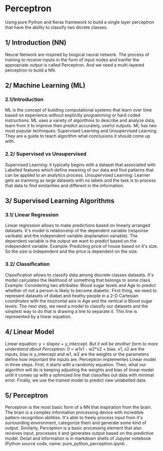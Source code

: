 # Perceptron
 Using pure Python and Keras framework to build a single layer perceptron that have the ability to classify two dicrete classes.

## 1/ Introduction (NN)
 Neural Network are inspired by biogical neural network. The process of training to receive inputs in the form of input nodes and tranfer the appropriate output is called Perceptron. And we need a multi-layered perceptron to build a NN.

## 2/ Machine Learning (ML)
 ### 2.1/Introduction
 ML is the concept of building computational systems that learn over time based on experience without explicitly programming or hard coded instructions. ML uses a variety of algorithms to describe and analyze data, learn from it to improve then predict accurately, useful outputs.
 ML has two most popular techniques: Supervised Learning and Unsupervised Learning. They are a guide to teach algorithm what conclusions it should come up with.
 ### 2.2/ Supervised vs Unsupervised
 Supervised Learning: it typically begins with a dataset that associated with Labelled features which define meaning of our data and find patterns that can be applied to an analytics process.
 Unsupervised Learning: Learner gets as tranining as large datasets with no labels and the task is to process that data to find similarities and different in the information.
  
## 3/ Supervised Learning Algorithms
 ### 3.1/ Linear Regression
 Linear regression allows to make predictions based on linearly arranged datasets. It's model is relationship of the dependent variable (response varibale) and the independent variable (explanation variable). The dependent variable is the output we want to predict based on the independent variable.
 Example: Predicting price of house based on it's size. So the size is independent and the price is dependent on the size.
 ### 3.2/ Classification
 Classification allows to classify data among discrete classes datasets. It's model calculates the likelihood of something that belongs to some class.
 Example: Considering two attribates: Blood sugar levels and Age to predict whether of not a person is likely to become diabetic. First thing, we need to represent datasets of diabet and heathy people in a 2-D Cartesian coordinates with the hozirontal axis is Age and the vertical is Blood sugar levels. The next step, we need a model to classify our datasets and the simplest way to do that is drawing a line to separate it. This line is represented by a linear equation.
 
## 4/ Linear Model
 Linear equation: y = slope*x + y_intercept. But it will be another form to more understand about Perceptron: 0 = w1*x1 - w2*x2 + bias. x1, x2 are the inputs, bias is y_intercept and w1, w2 are the weights or the parameters define how important the inputs are.
 Perceptron implementes Linear model in three steps. First, it starts with a randomly equation. Then, what our algorithm will do is keeping adjusting the weights and bias of linear model unitl it comes up with a optimized line that classifies out data with minimal error. Finally, we use the trained model to predict new unlabelled data.
 
## 5/ Perceptron
 Perceptron is the most basic form of a NN that inspiration from the brain. The brain is a complex information processing device with incredible pattern recognition abilities. It's able to freely process input from it's surrounding environment, categorize them and generate some kind of output. Similarly, Perceptron is a basic processing element that also receives input, processes it and generates output based on the predictive model.
 Detail and information is in markdown shells of Jupyter notebook IPython source code, name: pure_python_perceptron.ipynb .
 
